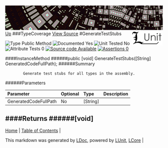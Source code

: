 ![](../Content/LUnit-banner-small.png "")
[<img align="right" src="../Content/LUnit-logo-small.png">](../../README.md)
[Up](TypeCoverage.md)
###TypeCoverage
[View Source](../Coverage/TypeCoverage.cs)
#GenerateTestStubs

![Type Public Method](http://b.repl.ca/v1/Type-Public%20Method-lightgrey.png "") ![Documented Yes](http://b.repl.ca/v1/Documented-Yes-brightgreen.png "") ![Unit Tested No](http://b.repl.ca/v1/Unit%20Tested-No-lightgrey.png "") ![Attribute Tests 0](http://b.repl.ca/v1/Attribute%20Tests-0-lightgrey.png "") [![Source code Available](http://b.repl.ca/v1/Source%20code-Available-brightgreen.png "")](../Coverage/TypeCoverage.cs) [![Assertions 0](http://b.repl.ca/v1/Assertions-0-brightgreen.png "")](../Coverage/TypeCoverage.cs)

####InstanceMethod
######public [void] GenerateTestStubs([String] GeneratedCodeFullPath);
######Summary

            Generate test stubs for all types in the assembly.
            
######Parameters

Parameter | Optional | Type | Description
:---  | :---  | :---  | :--- 
GeneratedCodeFullPath | No | [String] | 

####Returns
######[void]
---

[Home](../../README.md) | [Table of Contents](../../TableOfContents.md) | 


This markdown was generated by [LDoc](https://github.com/CodeSingularity/LDoc), powered by [LUnit](https://github.com/CodeSingularity/LUnit), [LCore](https://github.com/CodeSingularity/LCore) | 

